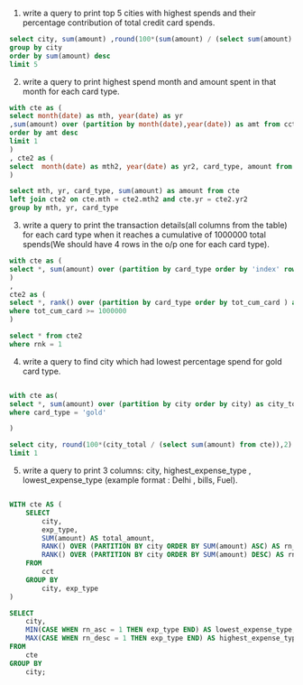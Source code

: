 1. write a query to print top 5 cities with highest spends and their percentage contribution of total credit card spends.

```sql
select city, sum(amount) ,round(100*(sum(amount) / (select sum(amount) from cct)),2) as per_contribution from cct 
group by city
order by sum(amount) desc
limit 5
```

2. write a query to print highest spend month and amount spent in that month for each card type.

```sql
with cte as (
select month(date) as mth, year(date) as yr
,sum(amount) over (partition by month(date),year(date)) as amt from cct
order by amt desc 
limit 1
) 
, cte2 as (
select  month(date) as mth2, year(date) as yr2, card_type, amount from cct
)

select mth, yr, card_type, sum(amount) as amount from cte 
left join cte2 on cte.mth = cte2.mth2 and cte.yr = cte2.yr2
group by mth, yr, card_type
```

3. write a query to print the transaction details(all columns from the table) for each card type when it reaches a cumulative of 1000000 total spends(We should have 4 rows in the o/p one for each card type).


```sql
with cte as (
select *, sum(amount) over (partition by card_type order by 'index' rows between unbounded preceding and current row ) as tot_cum_card from cct
)
,
cte2 as (
select *, rank() over (partition by card_type order by tot_cum_card ) as rnk from cte
where tot_cum_card >= 1000000
)

select * from cte2 
where rnk = 1
```


4. write a query to find city which had lowest percentage spend for gold card type.

```sql

with cte as(
select *, sum(amount) over (partition by city order by city) as city_total from cct
where card_type = 'gold'

)

select city, round(100*(city_total / (select sum(amount) from cte)),2) as percent from cte
limit 1
```

5. write a query to print 3 columns:  city, highest_expense_type , lowest_expense_type (example format : Delhi , bills, Fuel).

```sql

WITH cte AS (
    SELECT
        city,
        exp_type,
        SUM(amount) AS total_amount,
        RANK() OVER (PARTITION BY city ORDER BY SUM(amount) ASC) AS rn_asc,
        RANK() OVER (PARTITION BY city ORDER BY SUM(amount) DESC) AS rn_desc
    FROM
        cct
    GROUP BY
        city, exp_type
)

SELECT
    city,
    MIN(CASE WHEN rn_asc = 1 THEN exp_type END) AS lowest_expense_type,
    MAX(CASE WHEN rn_desc = 1 THEN exp_type END) AS highest_expense_type
FROM
    cte
GROUP BY
    city;
```


  